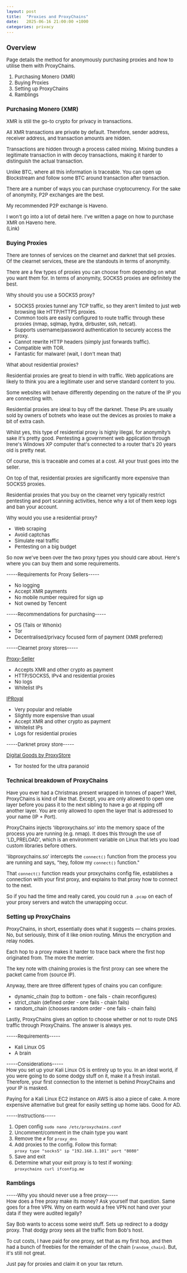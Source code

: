 ```yaml
---
layout: post
title:  "Proxies and ProxyChains"
date:   2025-06-16 21:00:00 +1000
categories: privacy
---
```


<style>
  body { font-size: 13px; }
  h1 { font-size: 19px !important; }
  h2 { font-size: 17px !important; }
  h3 { font-size: 15px !important; }
</style>

## Overview

Page details the method for anonymously purchasing proxies and how to utilise them with ProxyChains.

1. Purchasing Monero (XMR)  
2. Buying Proxies  
3. Setting up ProxyChains  
4. Ramblings  

### Purchasing Monero (XMR)

XMR is still the go-to crypto for privacy in transactions. 

All XMR transactions are private by default. Therefore, sender address, receiver address, and transaction amounts are hidden.

Transactions are hidden through a process called mixing. Mixing bundles a legitimate transaction in with decoy transactions, making it harder to distinguish the actual transaction. 

Unlike BTC, where all this information is traceable. You can open up Blockstream and follow some BTC around transaction after transaction. 

There are a number of ways you can purchase cryptocurrency. For the sake of anonymity, P2P exchanges are the best.

My recommended P2P exchange is Haveno. 

I won't go into a lot of detail here. I've written a page on how to purchase XMR on Haveno here.  
(Link)

### Buying Proxies

There are tonnes of services on the clearnet and darknet that sell proxies. Of the clearnet services, these are the standouts in terms of anonymity.

There are a few types of proxies you can choose from depending on what you want them for. In terms of anonymity, SOCKS5 proxies are definitely the best.

Why should you use a SOCKS5 proxy?  
- SOCKS5 proxies tunnel any TCP traffic, so they aren't limited to just web browsing like HTTP/HTTPS proxies.  
- Common tools are easily configured to route traffic through these proxies (nmap, sqlmap, hydra, dirbuster, ssh, netcat).  
- Supports username/password authentication to securely access the proxy.  
- Cannot rewrite HTTP headers (simply just forwards traffic).  
- Compatible with TOR.  
- Fantastic for malware! (wait, I don't mean that)

What about residential proxies?  

Residential proxies are great to blend in with traffic. Web applications are likely to think you are a legitimate user and serve standard content to you. 

Some websites will behave differently depending on the nature of the IP you are connecting with.

Residential proxies are ideal to buy off the darknet. These IPs are usually sold by owners of botnets who lease out the devices as proxies to make a bit of extra cash. 

Whilst yes, this type of residential proxy is highly illegal, for anonymity’s sake it's pretty good. Pentesting a government web application through Irene's Windows XP computer that's connected to a router that's 20 years old is pretty neat. 

Of course, this is traceable and comes at a cost. All your trust goes into the seller.

On top of that, residential proxies are significantly more expensive than SOCKS5 proxies. 

Residential proxies that you buy on the clearnet very typically restrict pentesting and port scanning activities, hence why a lot of them keep logs and ban your account.

Why would you use a residential proxy?  
- Web scraping  
- Avoid captchas  
- Simulate real traffic  
- Pentesting on a big budget

So now we've been over the two proxy types you should care about. Here's where you can buy them and some requirements.

-----Requirements for Proxy Sellers-----  
- No logging  
- Accept XMR payments  
- No mobile number required for sign up  
- Not owned by Tencent

-----Recommendations for purchasing-----  
- OS (Tails or Whonix)  
- Tor  
- Decentralised/privacy focused form of payment (XMR preferred)

-----Clearnet proxy stores-----  

[Proxy-Seller](https://proxy-seller.com)  
- Accepts XMR and other crypto as payment  
- HTTP/SOCKS5, IPv4 and residential proxies  
- No logs  
- Whitelist IPs  

[IPRoyal](https://iproyal.com)  
- Very popular and reliable  
- Slightly more expensive than usual  
- Accept XMR and other crypto as payment  
- Whitelist IPs  
- Logs for residential proxies  

-----Darknet proxy store-----  

[Digital Goods by ProxyStore](digitazyyxyihwwzudp5syxxyn3qhcd63wqcha2dxpfqiyydmrgdiaad.onion)  
- Tor hosted for the ultra paranoid  

### Technical breakdown of ProxyChains

Have you ever had a Christmas present wrapped in tonnes of paper? Well, ProxyChains is kind of like that. Except, you are only allowed to open one layer before you pass it to the next sibling to have a go at ripping off another layer. You are only allowed to open the layer that is addressed to your name (IP + Port).

ProxyChains injects 'libproxychains.so' into the memory space of the process you are running (e.g. nmap). It does this through the use of 'LD_PRELOAD', which is an environment variable on Linux that lets you load custom libraries before others. 

'libproxychains.so' intercepts the `connect()` function from the process you are running and says, "hey, follow my `connect()` function." 

That `connect()` function reads your proxychains config file, establishes a connection with your first proxy, and explains to that proxy how to connect to the next. 

So if you had the time and really cared, you could run a `.pcap` on each of your proxy servers and watch the unwrapping occur.

### Setting up ProxyChains

ProxyChains, in short, essentially does what it suggests — chains proxies. No, but seriously, think of it like onion routing. Minus the encryption and relay nodes.

Each hop to a proxy makes it harder to trace back where the first hop originated from. The more the merrier. 

The key note with chaining proxies is the first proxy can see where the packet came from (source IP).

Anyway, there are three different types of chains you can configure:  
- dynamic_chain (top to bottom - one fails - chain reconfigures)  
- strict_chain (defined order - one fails - chain fails)  
- random_chain (chooses random order - one fails - chain fails)  

Lastly, ProxyChains gives an option to choose whether or not to route DNS traffic through ProxyChains. The answer is always yes. 

-----Requirements-----  
- Kali Linux OS  
- A brain  

-----Considerations-----  
How you set up your Kali Linux OS is entirely up to you. In an ideal world, if you were going to do some dodgy stuff on it, make it a fresh install. Therefore, your first connection to the internet is behind ProxyChains and your IP is masked. 

Paying for a Kali Linux EC2 instance on AWS is also a piece of cake. A more expensive alternative but great for easily setting up home labs. Good for AD.  

-----Instructions-----  
1. Open config `sudo nano /etc/proxychains.conf`  
2. Uncomment/comment in the chain type you want  
3. Remove the `#` for `proxy_dns`  
4. Add proxies to the config. Follow this format:  
   `proxy type "socks5" ip "192.168.1.101" port "8080"`  
5. Save and exit  
6. Determine what your exit proxy is to test if working:  
   `proxychains curl ifconfig.me`  

### Ramblings

-----Why you should never use a free proxy-----  
How does a free proxy make its money? Ask yourself that question. Same goes for a free VPN. Why on earth would a free VPN not hand over your data if they were audited legally?

Say Bob wants to access some weird stuff. Sets up redirect to a dodgy proxy. That dodgy proxy sees all the traffic from Bob's host.

To cut costs, I have paid for one proxy, set that as my first hop, and then had a bunch of freebies for the remainder of the chain (`random_chain`). But, it's still not great.

Just pay for proxies and claim it on your tax return.
